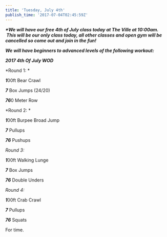 ```yaml
---
title: 'Tuesday, July 4th'
publish_time: '2017-07-04T02:45:59Z'
---
```


***\*We will have our free 4th of July class today at The Ville at
10:00am.  This will be our only class today, all other classes and open
gym will be cancelled so come out and join in the fun!***

***We will have beginners to advanced levels of the following
workout:***

***2017 4th Of July WOD***

*Round 1: *

***1***00ft Bear Crawl

***7*** Box Jumps (24/20)

***76***0 Meter Row

*Round 2: *

***1***00ft Burpee Broad Jump

***7*** Pullups

***76*** Pushups

*Round 3:*

***1***00ft Walking Lunge

***7*** Box Jumps

***76*** Double Unders

*Round 4:*

***1***00ft Crab Crawl

***7*** Pullups

***76*** Squats

For time.
